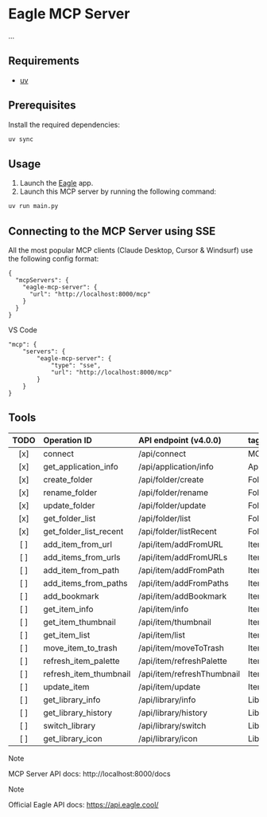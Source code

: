 # Eagle MCP Server

...

## Requirements

- [uv](https://docs.astral.sh/uv/)

## Prerequisites

Install the required dependencies:

```bash
uv sync
```

## Usage

1. Launch the [Eagle](https://eagle.cool/) app.
2. Launch this MCP server by running the following command:

```bash
uv run main.py
```


## Connecting to the MCP Server using SSE

All the most popular MCP clients (Claude Desktop, Cursor & Windsurf) use the following config format:

```
{
  "mcpServers": {
    "eagle-mcp-server": {
      "url": "http://localhost:8000/mcp"
    }
  }
}
```

VS Code

```
"mcp": {
    "servers": {
        "eagle-mcp-server": {
            "type": "sse",
            "url": "http://localhost:8000/mcp"
        }
    }
}
```

## Tools

| TODO | Operation ID            | API endpoint (v4.0.0)      | tag         |
|:----:|:------------------------|:---------------------------|:------------|
| [x]  | connect                 | /api/connect               | MCP         |
| [x]  | get_application_info    | /api/application/info      | Application |
| [x]  | create_folder           | /api/folder/create         | Folder      |
| [x]  | rename_folder           | /api/folder/rename         | Folder      |
| [x]  | update_folder           | /api/folder/update         | Folder      |
| [x]  | get_folder_list         | /api/folder/list           | Folder      |
| [x]  | get_folder_list_recent  | /api/folder/listRecent     | Folder      |
| [ ]  | add_item_from_url       | /api/item/addFromURL       | Item        |
| [ ]  | add_items_from_urls     | /api/item/addFromURLs      | Item        |
| [ ]  | add_item_from_path      | /api/item/addFromPath      | Item        |
| [ ]  | add_items_from_paths    | /api/item/addFromPaths     | Item        |
| [ ]  | add_bookmark            | /api/item/addBookmark      | Item        |
| [ ]  | get_item_info           | /api/item/info             | Item        |
| [ ]  | get_item_thumbnail      | /api/item/thumbnail        | Item        |
| [ ]  | get_item_list           | /api/item/list             | Item        |
| [ ]  | move_item_to_trash      | /api/item/moveToTrash      | Item        |
| [ ]  | refresh_item_palette    | /api/item/refreshPalette   | Item        |
| [ ]  | refresh_item_thumbnail  | /api/item/refreshThumbnail | Item        |
| [ ]  | update_item             | /api/item/update           | Item        |
| [ ]  | get_library_info        | /api/library/info          | Library     |
| [ ]  | get_library_history     | /api/library/history       | Library     |
| [ ]  | switch_library          | /api/library/switch        | Library     |
| [ ]  | get_library_icon        | /api/library/icon          | Library     |

> [!NOTE]
> MCP Server API docs: http://localhost:8000/docs

> [!NOTE]
> Official Eagle API docs: https://api.eagle.cool/
